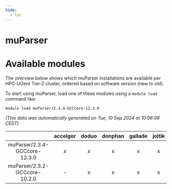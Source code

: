 ```yaml
---
hide:
  - toc
---
```


muParser
========

# Available modules


The overview below shows which muParser installations are available per HPC-UGent Tier-2 cluster, ordered based on software version (new to old).

To start using muParser, load one of these modules using a `module load` command like:

```shell
module load muParser/2.3.4-GCCcore-12.3.0
```

*(This data was automatically generated on Tue, 10 Sep 2024 at 10:06:06 CEST)*  

| |accelgor|doduo|donphan|gallade|joltik|shinx|skitty|
| :---: | :---: | :---: | :---: | :---: | :---: | :---: | :---: |
|muParser/2.3.4-GCCcore-12.3.0|x|x|x|x|x|-|x|
|muParser/2.3.2-GCCcore-10.2.0|-|x|x|x|x|-|x|
